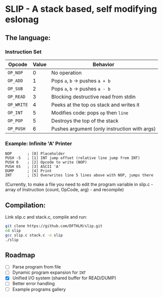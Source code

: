 # SLIP - A stack based, self modifying eslonag

## The language:
### Instruction Set

| Opcode    | Value | Behavior                                     |
|-----------|-------|----------------------------------------------|
| `OP_NOP`  | 0     | No operation                                 |
| `OP_ADD`  | 1     | Pops `a`, `b` → pushes `a + b`               |
| `OP_SUB`  | 2     | Pops `a`, `b` → pushes `a - b`               |
| `OP_READ` | 3     | Blocking destructive read from stdin         |
| `OP_WRITE`| 4     | Peeks at the top os stack and writes it      |
| `OP_INT`  | 5     | Modifies code: pops `op` then `line`         |
| `OP_POP`  | 5     | Destroys the top of the stack                |
| `OP_PUSH` | 6     | Pushes argument (only instruction with args) |

### Example: Infinite 'A' Printer

```
NOP       ; [0] Placeholder
PUSH -5   ; [1] INT jump offset (relative line jump from INT)
PUSH 0    ; [2] Opcode to write (NOP)
PUSH 65   ; [3] ASCII 'A'
DUMP      ; [4] Print
INT       ; [5] Overwrites line 5 lines above with NOP, jumps there
```
(Currently, to make a file you need to edit the program variable in slip.c - array of Instruction {count, OpCode, arg} - and recompile)

## Compilation:
Link slip.c and stack.c, compile and run:
```bash
git clone https://github.com/DFTHLM/slip.git
cd slip
gcc slip.c stack.c -o slip
./slip
```

## Roadmap
- [ ] Parse program from file
- [ ] Dynamic program expansion for `INT`
- [x] Unified I/O system (shared buffer for READ/DUMP)
- [ ] Better error handling
- [ ] Example programs gallery
